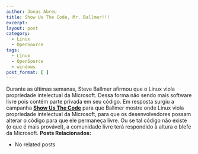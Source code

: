 ```yaml
---
author: Jonas Abreu
title: Show Us The Code, Mr. Ballmer!!!
excerpt:
layout: post
category:
  - Linux
  - OpenSource
tags:
  - Linux
  - OpenSource
  - windows
post_format: [ ]
---
```

Durante as últimas semanas, Steve Ballmer afirmou que o Linux viola propriedade intelectual da Microsoft. Dessa forma não sendo mais software livre pois contém parte privada em seu código. Em resposta surgiu a campanha **[Show Us The Code][1]** para que Ballmer mostre onde Linux viola propriedade intelectual da Microsoft, para que os desenvolvedores possam alterar o código para que ele permaneça livre. Ou se tal código não existe (o que é mais provável), a comunidade livre terá respondido à altura o blefe da Microsoft. 
**Posts Relacionados:** 
*   No related posts












 [1]: http://showusthecode.com





